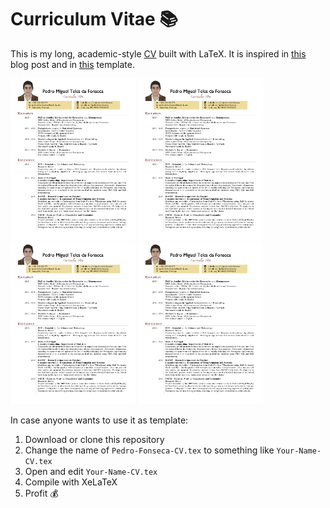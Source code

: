 # Curriculum Vitae :books:

This is my long, academic-style [CV](https://github.com/pedro-teles-fonseca/curriculum-vitae-eng/blob/master/Pedro-Fonseca-CV.pdf) built with LaTeX. It is inspired in [this](https://texblog.org/2012/04/25/writing-a-cv-in-latex/) blog post and in [this](https://www.latextemplates.com/template/freeman-cv) template.

<a href="https://github.com/pedro-teles-fonseca/curriculum-vitae-eng/blob/master/Pedro-Fonseca-CV.pdf"><img src="https://raw.githubusercontent.com/pedro-teles-fonseca/curriculum-vitae-eng/master/images/CV-sample.png" class="center"  width="200" /></a>
<a href="https://github.com/pedro-teles-fonseca/curriculum-vitae-eng/blob/master/Pedro-Fonseca-CV.pdf"><img src="https://raw.githubusercontent.com/pedro-teles-fonseca/curriculum-vitae-eng/master/images/CV-sample.png" class="center"  width="200" /></a>
<a href="https://github.com/pedro-teles-fonseca/curriculum-vitae-eng/blob/master/Pedro-Fonseca-CV.pdf"><img src="https://raw.githubusercontent.com/pedro-teles-fonseca/curriculum-vitae-eng/master/images/CV-sample.png" class="center"  width="200" /></a>
<a href="https://github.com/pedro-teles-fonseca/curriculum-vitae-eng/blob/master/Pedro-Fonseca-CV.pdf"><img src="https://raw.githubusercontent.com/pedro-teles-fonseca/curriculum-vitae-eng/master/images/CV-sample.png" class="center"  width="200" /></a>

In case anyone wants to use it as template:

1. Download or clone this repository
2. Change the name of `Pedro-Fonseca-CV.tex` to something like `Your-Name-CV.tex`
3. Open and edit `Your-Name-CV.tex`
4. Compile with XeLaTeX
5. Profit :moneybag:


